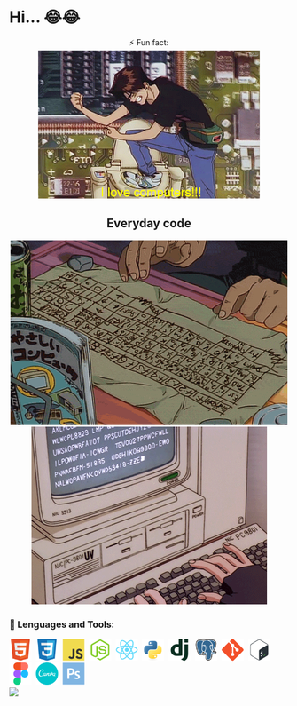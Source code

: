 
<!--


Here are some ideas to get you started:

- 🔭 I’m currently working on ...
- 🌱 I’m currently learning ...
- 👯 I’m looking to collaborate on ...
- 🤔 I’m looking for help with ...
- 💬 Ask me about ...
- 📫 How to reach me: ...
- 😄 Pronouns: ...
- ⚡ Fun fact: ...
-->
# Hi... 😂😂
<div id="header" align="center">
  ⚡ Fun fact: <br>
   <img src="https://github.com/alefra88/gifsyanimacionesparamisweas/blob/master/8Yyg.gif" alt="I love computers" />
</div>
 <div align="center">
  <h2>Everyday code</h2>
    <img src="https://github.com/alefra88/gifsyanimacionesparamisweas/blob/master/Golden-Boy.gif" alt="">
 </div>
 <div align="center"><img src="https://github.com/alefra88/gifsyanimacionesparamisweas/blob/master/programmer.gif" alt="programing"></div>
<div align="left">
  <h3>🔨 Lenguages and Tools:</h3>
  <div>
    <img src="https://github.com/devicons/devicon/blob/master/icons/html5/html5-original.svg" title="HTML5" alt="HTML5" width="40" height="40">&nbsp;
    <img src="https://github.com/devicons/devicon/blob/master/icons/css3/css3-original.svg" title="CSS" alt="CSS" width="40px" height="40px">&nbsp;
    <img src="https://github.com/devicons/devicon/blob/master/icons/javascript/javascript-original.svg" title="JavaScript" alt="JavaScript" width="40px" height="40px">&nbsp;
    <img src="https://github.com/devicons/devicon/blob/master/icons/nodejs/nodejs-original.svg" title="NodeJS" alt="NodeJS" width="40px" height="40px">&nbsp;
    <img src="https://github.com/devicons/devicon/blob/master/icons/react/react-original.svg" title="React" alt="React" width="40px" height="40px">&nbsp;
    <img src="https://github.com/devicons/devicon/blob/master/icons/python/python-original.svg" title="Python" alt="Python" width="40px" height="40px">&nbsp;
    <img src="https://github.com/devicons/devicon/blob/master/icons/django/django-plain.svg" title="Django" alt="Django" width="40px" height="40px">&nbsp;
    <img src="https://github.com/devicons/devicon/blob/master/icons/postgresql/postgresql-original.svg" title="Posgresql" alt="Posgresql" width="40px" height="40px">&nbsp;
    <img src="https://github.com/devicons/devicon/blob/master/icons/git/git-plain.svg" title="Photoshop" alt="Photoshop" width="40px" height="40px">&nbsp;
    <img src="https://github.com/devicons/devicon/blob/master/icons/bash/bash-original.svg" title="Photoshop" alt="Photoshop" width="40px" height="40px">&nbsp;
    <img src="https://github.com/devicons/devicon/blob/master/icons/figma/figma-original.svg" title="Photoshop" alt="Photoshop" width="40px" height="40px">&nbsp;
    <img src="https://github.com/devicons/devicon/blob/master/icons/canva/canva-original.svg" title="Canva" alt="Canva" width="40px" height="40px">&nbsp;
    <img src="https://github.com/devicons/devicon/blob/master/icons/photoshop/photoshop-plain.svg" title="Photoshop" alt="Photoshop" width="40px" height="40px">&nbsp;
    
  </div>
</div>
<a href=""> <img align="center" src="https://github-readme-stats-sigma-five.vercel.app/api/top-langs/?username=alefra88&theme=react&line_height=40&hide=css"/>
